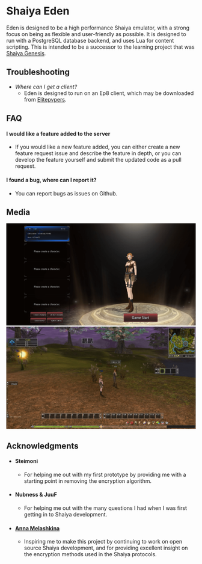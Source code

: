 # Shaiya Eden
Eden is designed to be a high performance Shaiya emulator, with a strong focus on being as flexible and user-friendly as possible. It is designed to run with a PostgreSQL database backend, and uses Lua for content scripting. This is intended to be a successor to the learning project that was [Shaiya Genesis](https://github.com/TristonPlummer/ShaiyaGenesisLegacy).

## Troubleshooting
- *Where can I get a client?*
    - Eden is designed to run on an Ep8 client, which may be downloaded from [Elitepvpers](https://www.elitepvpers.com/forum/shaiya-pserver-development/4528336-new-episode-8-unpack.html).

## FAQ
#### I would like a feature added to the server
- If you would like a new feature added, you can either create a new feature request issue and describe the feature in depth, or you can develop the feature yourself and submit the updated code as a pull request.
#### I found a bug, where can I report it?
- You can report bugs as issues on Github.

## Media
![Character screen](etc/charscreen.png)
![Multiplayer](etc/multiplayer.png)

## Acknowledgments
* #### Steimoni
    - For helping me out with my first prototype by providing me with a starting point in removing the encryption algorithm.
    
* #### Nubness & JuuF
    - For helping me out with the many questions I had when I was first getting in to Shaiya development.

* #### [Anna Melashkina](https://github.com/aosyatnik)
    - Inspiring me to make this project by continuing to work on open source Shaiya development, and for providing excellent insight on the encryption methods used in the Shaiya protocols.